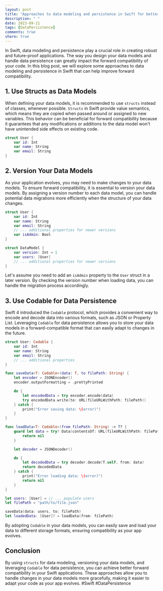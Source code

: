 ```yaml
---
layout: post
title: "Approaches to data modeling and persistence in Swift for better forward compatibility"
description: " "
date: 2023-09-21
tags: [DataPersistence]
comments: true
share: true
---
```


In Swift, data modeling and persistence play a crucial role in creating robust and future-proof applications. The way you design your data models and handle data persistence can greatly impact the forward compatibility of your code. In this blog post, we will explore some approaches to data modeling and persistence in Swift that can help improve forward compatibility.

## 1. Use Structs as Data Models

When defining your data models, it is recommended to use `structs` instead of classes, whenever possible. `Structs` in Swift provide value semantics, which means they are copied when passed around or assigned to new variables. This behavior can be beneficial for forward compatibility because it guarantees that any modifications or additions to the data model won't have unintended side effects on existing code.

```swift
struct User {
    var id: Int
    var name: String
    var email: String
}
```

## 2. Version Your Data Models

As your application evolves, you may need to make changes to your data models. To ensure forward compatibility, it is essential to version your data models. By assigning a version number to each data model, you can handle potential data migrations more efficiently when the structure of your data changes.

```swift
struct User {
    var id: Int
    var name: String
    var email: String
    // ... additional properties for newer versions
    var isAdmin: Bool
}

struct DataModel {
    var version: Int = 1
    var users: [User]
    // ... additional properties for newer versions
}
```

Let's assume you need to add an `isAdmin` property to the `User` struct in a later version. By checking the version number when loading data, you can handle the migration process accordingly.

## 3. Use Codable for Data Persistence

Swift 4 introduced the `Codable` protocol, which provides a convenient way to encode and decode data into various formats, such as JSON or Property List. Leveraging `Codable` for data persistence allows you to store your data models in a forward-compatible format that can easily adapt to changes in the future.

```swift
struct User: Codable {
    var id: Int
    var name: String
    var email: String
    // ... additional properties
}

func saveData<T: Codable>(data: T, to filePath: String) {
    let encoder = JSONEncoder()
    encoder.outputFormatting = .prettyPrinted

    do {
        let encodedData = try encoder.encode(data)
        try encodedData.write(to: URL(fileURLWithPath: filePath))
    } catch {
        print("Error saving data: \(error)")
    }
}

func loadData<T: Codable>(from filePath: String) -> T? {
    guard let data = try? Data(contentsOf: URL(fileURLWithPath: filePath)) else {
        return nil
    }

    let decoder = JSONDecoder()

    do {
        let decodedData = try decoder.decode(T.self, from: data)
        return decodedData
    } catch {
        print("Error loading data: \(error)")
        return nil
    }
}

let users: [User] = // ... populate users
let filePath = "path/to/file.json"

saveData(data: users, to: filePath)
let loadedData: [User]? = loadData(from: filePath)
```

By adopting `Codable` in your data models, you can easily save and load your data to different storage formats, ensuring compatibility as your app evolves.

## Conclusion

By using `structs` for data modeling, versioning your data models, and leveraging `Codable` for data persistence, you can achieve better forward compatibility in your Swift applications. These approaches allow you to handle changes in your data models more gracefully, making it easier to adapt your code as your app evolves. #Swift #DataPersistence